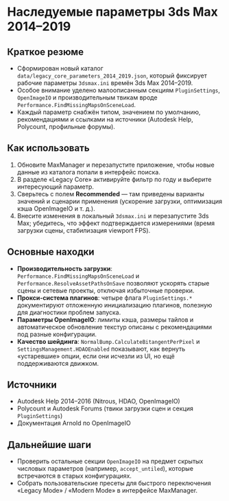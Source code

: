 # Наследуемые параметры 3ds Max 2014–2019

## Краткое резюме
- Сформирован новый каталог `data/legacy_core_parameters_2014_2019.json`, который фиксирует рабочие параметры `3dsmax.ini` времён 3ds Max 2014–2019.
- Особое внимание уделено малоописанным секциям `PluginSettings`, `OpenImageIO` и производительным твикам вроде `Performance.FindMissingMapsOnSceneLoad`.
- Каждый параметр снабжён типом, значением по умолчанию, рекомендациями и ссылками на источники (Autodesk Help, Polycount, профильные форумы).

## Как использовать
1. Обновите MaxManager и перезапустите приложение, чтобы новые данные из каталога попали в интерфейс поиска.
2. В разделе «Legacy Core» активируйте фильтр по году и выберите интересующий параметр.
3. Сверьтесь с полем **Recommended** — там приведены варианты значений и сценарии применения (ускорение загрузки, оптимизация кэша OpenImageIO и т. д.).
4. Внесите изменения в локальный `3dsmax.ini` и перезапустите 3ds Max; убедитесь, что эффект подтверждается измерениями (время загрузки сцены, стабилизация viewport FPS).

## Основные находки
- **Производительность загрузки**: `Performance.FindMissingMapsOnSceneLoad` и `Performance.ResolveAssetPathsOnSave` позволяют ускорять старые сцены и сетевые проекты, отключая избыточные проверки.
- **Прокси-система плагинов**: четыре флага `PluginSettings.*` документируют отложенную инициализацию плагинов, полезную для диагностики проблем запуска.
- **Параметры OpenImageIO**: лимиты кэша, размеры тайлов и автоматическое обновление текстур описаны с рекомендациями под разные конфигурации.
- **Качество шейдинга**: `NormalBump.CalculateBitangentPerPixel` и `SettingsManagement.HDAOEnabled` показывают, как вернуть «устаревшие» опции, если они исчезли из UI, но ещё поддерживаются движком.

## Источники
- Autodesk Help 2014–2016 (Nitrous, HDAO, OpenImageIO)
- Polycount и Autodesk Forums (твики загрузки сцен и секция `PluginSettings`)
- Документация Arnold по OpenImageIO

## Дальнейшие шаги
- Проверить остальные секции `OpenImageIO` на предмет скрытых числовых параметров (например, `accept_untiled`), которые встречаются в старых конфигурациях.
- Собрать пользовательские пресеты для быстрого переключения «Legacy Mode» / «Modern Mode» в интерфейсе MaxManager.
